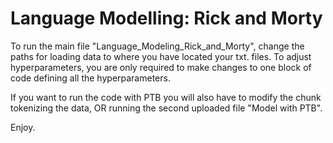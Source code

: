 # Language Modelling: Rick and Morty

To run the main file "Language_Modeling_Rick_and_Morty", change the paths for loading data to where you have located your txt. files.
To adjust hyperparameters, you are only required to make changes to one block of code defining all the hyperparameters.

If you want to run the code with PTB you will also have to modify the chunk tokenizing the data, OR running the second uploaded file "Model with PTB".

Enjoy.
